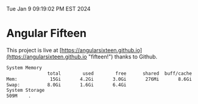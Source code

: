 Tue Jan  9 09:19:02 PM EST 2024

# Angular Fifteen


This project is live at [https://angularsixteen.github.io](https://angularsixteen.github.io "fifteen!") thanks to Github.

```bash
System Memory
               total        used        free      shared  buff/cache   available
Mem:            15Gi       4.2Gi       3.0Gi       276Mi       8.6Gi        11Gi
Swap:          8.0Gi       1.6Gi       6.4Gi
System Storage
509M	.
```
